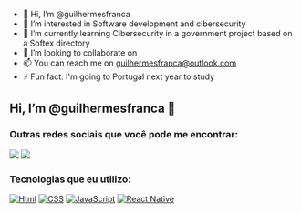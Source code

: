 - 👋 Hi, I’m @guilhermesfranca
- 👀 I’m interested in Software development and cibersecurity
- 🌱 I’m currently learning Cibersecurity in a government project based on a Softex directory
- 💞️ I’m looking to collaborate on 
- 📫 You can reach me on guilhermesfranca@outlook.com
- ⚡ Fun fact: I'm going to Portugal next year to study 

<!---
guilhermesfranca/guilhermesfranca is a ✨ special ✨ repository because its `README.md` (this file) appears on your GitHub profile.
You can click the Preview link to take a look at your changes.
--->
## Hi, I’m @guilhermesfranca 👋

### Outras redes sociais que você pode me encontrar:
 <a href = "mailto:guilhermesfranca@outlook.com"><img src="https://img.shields.io/badge/Gmail-D14836?style=for-the-badge&logo=gmail&logoColor=white" target="_blank"></a>
 <a href="https://instagram.com/guilhermes.franca" target="_blank"><img src="https://img.shields.io/badge/Instagram-E4405F?style=for-the-badge&logo=instagram&logoColor=white"    target="_blank"></a>

### Tecnologias que eu utilizo:
 [![Html](https://img.shields.io/badge/HTML5-E34F26?style=for-the-badge&logo=html5&logoColor=white)]()
 [![CSS](https://img.shields.io/badge/CSS3-1572B6?style=for-the-badge&logo=css3&logoColor=white)]()
 [![JavaScript](https://img.shields.io/badge/JavaScript-323330?style=for-the-badge&logo=javascript&logoColor=F7DF1E)]()
[![React Native](https://img.shields.io/badge/React%20Native-20232A?style=for-the-badge&logo=react&logoColor=61DAFB)]()

#
